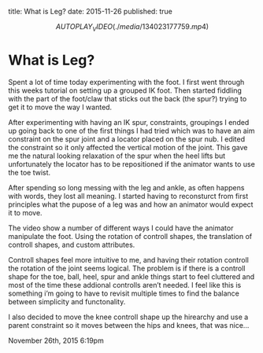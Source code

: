 title: What is Leg?
date: 2015-11-26
published: true

$$AUTOPLAY_VIDEO(./media/134023177759.mp4)$$

<div class="caption"><h1>What is Leg?</h1>

<p>Spent a lot of time today experimenting with the foot.
I first went through this weeks tutorial on setting up a grouped IK foot. Then started fiddling with the part of the foot/claw that sticks out the back (the spur?) trying to get it to move the way I wanted.</p>

<p>After experimenting with having an IK spur, constraints, groupings I ended up going back to one of the first things I had tried which was to have an aim constraint on the spur joint and a locator placed on the spur nub. I edited the constraint so it only affected the vertical motion of the joint. This gave me the natural looking relaxation of the spur when the heel lifts but unfortunately the locator has to be repositioned if the animator wants to use the toe twist.</p>

<p>After spending so long messing with the leg and ankle, as often happens with words, they lost all meaning. I started having to reconsturct from first principles what the pupose of a leg was and how an animator would expect it to move.</p>

<p>The video show a number of different ways I could have the animator manipulate the foot. Using the rotation of controll shapes, the translation of controll shapes, and custom attributes.</p>

<p>Controll shapes feel more intuitive to me, and having their rotation controll the rotation of the joint seems logical. The problem is if there is a controll shape for the toe, ball, heel, spur and ankle things start to feel cluttered and most of the time these addional controlls aren&rsquo;t needed. I feel like this is something i&rsquo;m going to have to revisit multiple times to find the balance between simplicity and functonality.</p>

<p>I also decided to move the knee controll shape up the hirearchy and use a parent constraint so it moves between the hips and knees, that was nice…</p> </div>

<div id="footer">
<span id="timestamp"> November 26th, 2015 6:19pm </span>
</div>